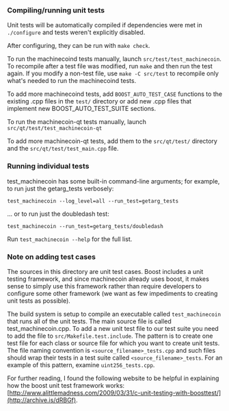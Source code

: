 ### Compiling/running unit tests

Unit tests will be automatically compiled if dependencies were met in `./configure`
and tests weren't explicitly disabled.

After configuring, they can be run with `make check`.

To run the machinecoind tests manually, launch `src/test/test_machinecoin`. To recompile
after a test file was modified, run `make` and then run the test again. If you
modify a non-test file, use `make -C src/test` to recompile only what's needed
to run the machinecoind tests.

To add more machinecoind tests, add `BOOST_AUTO_TEST_CASE` functions to the existing
.cpp files in the `test/` directory or add new .cpp files that
implement new BOOST_AUTO_TEST_SUITE sections.

To run the machinecoin-qt tests manually, launch `src/qt/test/test_machinecoin-qt`

To add more machinecoin-qt tests, add them to the `src/qt/test/` directory and
the `src/qt/test/test_main.cpp` file.

### Running individual tests

test_machinecoin has some built-in command-line arguments; for
example, to run just the getarg_tests verbosely:

    test_machinecoin --log_level=all --run_test=getarg_tests

... or to run just the doubledash test:

    test_machinecoin --run_test=getarg_tests/doubledash

Run `test_machinecoin --help` for the full list.

### Note on adding test cases

The sources in this directory are unit test cases.  Boost includes a
unit testing framework, and since machinecoin already uses boost, it makes
sense to simply use this framework rather than require developers to
configure some other framework (we want as few impediments to creating
unit tests as possible).

The build system is setup to compile an executable called `test_machinecoin`
that runs all of the unit tests.  The main source file is called
test_machinecoin.cpp. To add a new unit test file to our test suite you need 
to add the file to `src/Makefile.test.include`. The pattern is to create 
one test file for each class or source file for which you want to create 
unit tests.  The file naming convention is `<source_filename>_tests.cpp` 
and such files should wrap their tests in a test suite 
called `<source_filename>_tests`. For an example of this pattern, 
examine `uint256_tests.cpp`.

For further reading, I found the following website to be helpful in
explaining how the boost unit test framework works:
[http://www.alittlemadness.com/2009/03/31/c-unit-testing-with-boosttest/](http://archive.is/dRBGf).
